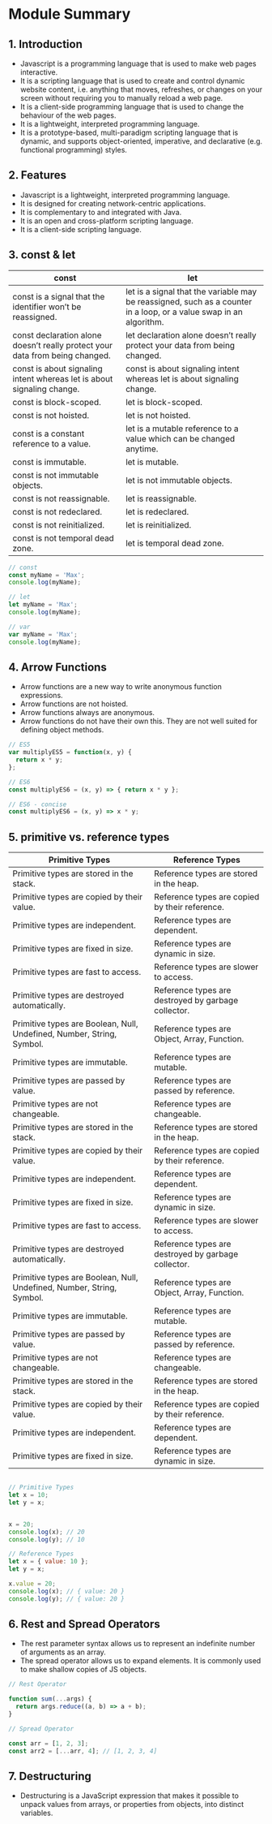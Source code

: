 # Module Summary

## 1. Introduction
- Javascript is a programming language that is used to make web pages interactive.
- It is a scripting language that is used to create and control dynamic website content, i.e. anything that moves, refreshes, or changes on your screen without requiring you to manually reload a web page.
- It is a client-side programming language that is used to change the behaviour of the web pages.
- It is a lightweight, interpreted programming language.
- It is a prototype-based, multi-paradigm scripting language that is dynamic, and supports object-oriented, imperative, and declarative (e.g. functional programming) styles.

 


## 2. Features
- Javascript is a lightweight, interpreted programming language.
- It is designed for creating network-centric applications.
- It is complementary to and integrated with Java.
- It is an open and cross-platform scripting language.
- It is a client-side scripting language.

## 3. const & let
 | const | let |
|-------|-----|
| const is a signal that the identifier won’t be reassigned. | let is a signal that the variable may be reassigned, such as a counter in a loop, or a value swap in an algorithm. |
| const declaration alone doesn’t really protect your data from being changed. | let declaration alone doesn’t really protect your data from being changed. |
| const is about signaling intent whereas let is about signaling change. | const is about signaling intent whereas let is about signaling change. |
| const is block-scoped. | let is block-scoped. |
| const is not hoisted. | let is not hoisted. |
| const is a constant reference to a value. | let is a mutable reference to a value which can be changed anytime. |
| const is immutable. | let is mutable. |
| const is not immutable objects. | let is not immutable objects. |
| const is not reassignable. | let is reassignable. |
| const is not redeclared. | let is redeclared. |
| const is not reinitialized. | let is reinitialized. |
| const is not temporal dead zone. | let is temporal dead zone. |


```javascript
// const
const myName = 'Max';
console.log(myName);

// let
let myName = 'Max';
console.log(myName);

// var
var myName = 'Max';
console.log(myName);
```



## 4. Arrow Functions
- Arrow functions are a new way to write anonymous function expressions.
- Arrow functions are not hoisted.
- Arrow functions always are anonymous.
- Arrow functions do not have their own this. They are not well suited for defining object methods.

```javascript
// ES5
var multiplyES5 = function(x, y) {
  return x * y;
};

// ES6
const multiplyES6 = (x, y) => { return x * y };

// ES6 - concise
const multiplyES6 = (x, y) => x * y;
```


## 5. primitive vs. reference types



| Primitive Types | Reference Types |
|-----------------|-----------------|
| Primitive types are stored in the stack. | Reference types are stored in the heap. |
| Primitive types are copied by their value. | Reference types are copied by their reference. |
| Primitive types are independent. | Reference types are dependent. |
| Primitive types are fixed in size. | Reference types are dynamic in size. |
| Primitive types are fast to access. | Reference types are slower to access. |
| Primitive types are destroyed automatically. | Reference types are destroyed by garbage collector. |
| Primitive types are Boolean, Null, Undefined, Number, String, Symbol. | Reference types are Object, Array, Function. |
| Primitive types are immutable. | Reference types are mutable. |
| Primitive types are passed by value. | Reference types are passed by reference. |
| Primitive types are not changeable. | Reference types are changeable. |
| Primitive types are stored in the stack. | Reference types are stored in the heap. |
| Primitive types are copied by their value. | Reference types are copied by their reference. |
| Primitive types are independent. | Reference types are dependent. |
| Primitive types are fixed in size. | Reference types are dynamic in size. |
| Primitive types are fast to access. | Reference types are slower to access. |
| Primitive types are destroyed automatically. | Reference types are destroyed by garbage collector. |
| Primitive types are Boolean, Null, Undefined, Number, String, Symbol. | Reference types are Object, Array, Function. |
| Primitive types are immutable. | Reference types are mutable. |
| Primitive types are passed by value. | Reference types are passed by reference. |
| Primitive types are not changeable. | Reference types are changeable. |
| Primitive types are stored in the stack. | Reference types are stored in the heap. |
| Primitive types are copied by their value. | Reference types are copied by their reference. |
| Primitive types are independent. | Reference types are dependent. |
| Primitive types are fixed in size. | Reference types are dynamic in size. |


```javascript

// Primitive Types
let x = 10;
let y = x;


x = 20;
console.log(x); // 20
console.log(y); // 10

// Reference Types
let x = { value: 10 };
let y = x;

x.value = 20;
console.log(x); // { value: 20 }
console.log(y); // { value: 20 }

```
## 6. Rest and Spread Operators
- The rest parameter syntax allows us to represent an indefinite number of arguments as an array.
- The spread operator allows us to expand elements. It is commonly used to make shallow copies of JS objects.

```javascript
// Rest Operator

function sum(...args) {
  return args.reduce((a, b) => a + b);
}
```

```javascript
// Spread Operator

const arr = [1, 2, 3];
const arr2 = [...arr, 4]; // [1, 2, 3, 4]


```

## 7. Destructuring
- Destructuring is a JavaScript expression that makes it possible to unpack values from arrays, or properties from objects, into distinct variables.